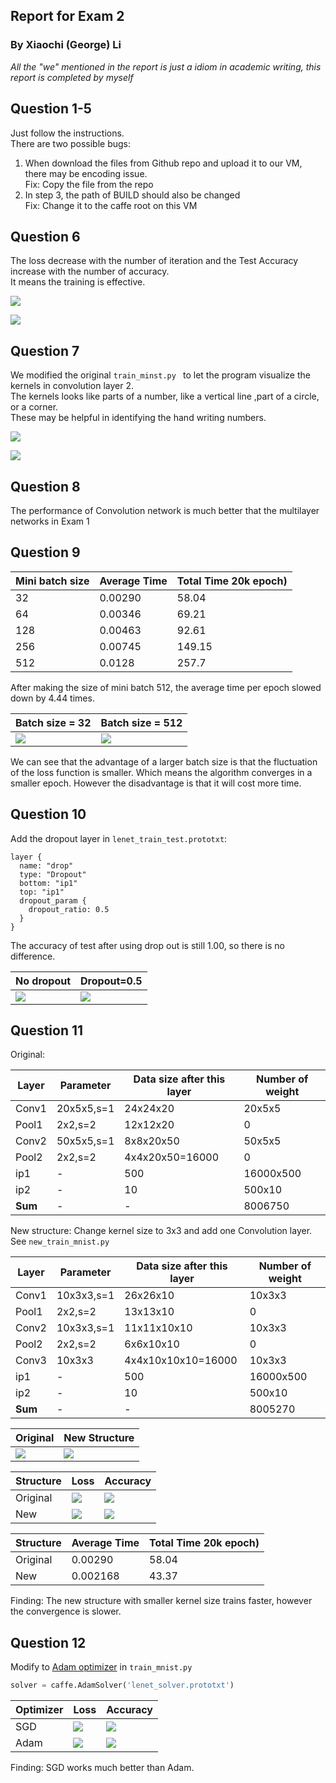 ## Report for Exam 2
### By Xiaochi (George) Li

*All the "we" mentioned in the report is just a idiom in academic writing, this report is completed by myself*

## Question 1-5
Just follow the instructions.  
There are two possible bugs:

1. When download the files from Github repo and upload it to our VM, there may be encoding issue.  
Fix: Copy the file from the repo 
2. In step 3, the path of BUILD should also be changed   
Fix: Change it to the caffe root on this VM

## Question 6
The loss decrease with the number of iteration and the Test Accuracy increase with the number of accuracy.   
It means the training is effective.

![](./loss.png)

![](./accuracy.png)

## Question 7
We modified the original ```train_minst.py ``` to let the program visualize the kernels in convolution layer 2.   
The kernels looks like parts of a number, like a vertical line ,part of a circle, or a corner.  
These may be helpful in identifying the hand writing numbers.  

![](./kernel_conv1.png)

![](./kernel_conv2.png)

## Question 8
The performance of Convolution network is much better that the multilayer networks in Exam 1

## Question 9

|Mini batch size|Average Time|Total Time 20k epoch)|
|----|----|----|
|32|0.00290|58.04|
|64|0.00346|69.21|
|128|0.00463|92.61|
|256|0.00745|149.15|
|512|0.0128|257.7|

After making the size of mini batch 512, the average time per epoch slowed down by 4.44 times.

|Batch size = 32|Batch size = 512|
|----|----|
|![](./batch32.png)|![](./batch512.png)|

We can see that the advantage of a larger batch size is that the fluctuation of the loss function is smaller.
Which means the algorithm converges in a smaller epoch. However the disadvantage is that it will cost more time.

## Question 10
Add the dropout layer in ```lenet_train_test.prototxt```:
```text
layer {
  name: "drop"
  type: "Dropout"
  bottom: "ip1"
  top: "ip1"
  dropout_param {
    dropout_ratio: 0.5
  }
}
```
The accuracy of test after using drop out is still 1.00, so there is no difference.

|No dropout|Dropout=0.5|
|----|----|
|![](./batch32.png)|![](./drop50.png)|

## Question 11

Original:  

|Layer|Parameter|Data size after this layer|Number of weight|
|----|----|----|----|
|Conv1|20x5x5,s=1|24x24x20|20x5x5|
|Pool1|2x2,s=2|12x12x20|0|
|Conv2|50x5x5,s=1|8x8x20x50|50x5x5|
|Pool2|2x2,s=2|4x4x20x50=16000|0|
|ip1|-|500|16000x500|
|ip2|-|10|500x10|
|**Sum**|-|-|8006750|

New structure: Change kernel size to 3x3 and add one Convolution layer.  
See `new_train_mnist.py`

|Layer|Parameter|Data size after this layer|Number of weight|
|----|----|----|----|
|Conv1|10x3x3,s=1|26x26x10|10x3x3|
|Pool1|2x2,s=2|13x13x10|0|
|Conv2|10x3x3,s=1|11x11x10x10|10x3x3|
|Pool2|2x2,s=2|6x6x10x10|0|
|Conv3|10x3x3|4x4x10x10x10=16000|10x3x3|
|ip1|-|500|16000x500|
|ip2|-|10|500x10|
|**Sum**|-|-|8005270|

|Original|New Structure|
|----|----|
|![](./q11-a.JPG)|![](./q11-b.JPG)|

|Structure|Loss|Accuracy|
|----|----|----|
|Original|![](./SGD-loss.png)|![](SGD-accuracy.png)|
|New|![](new-loss.png)|![](new-accuracy.png)|

|Structure|Average Time|Total Time 20k epoch)|
|----|----|----|
|Original|0.00290|58.04|
|New|0.002168|43.37|

Finding: The new structure with smaller kernel size trains faster, however the convergence is slower.

 
## Question 12
Modify to [Adam optimizer](http://caffe.berkeleyvision.org/tutorial/solver.html) in ```train_mnist.py```

```python
solver = caffe.AdamSolver('lenet_solver.prototxt')
```


|Optimizer|Loss|Accuracy|
|----|----|----|
|SGD|![](./SGD-loss.png)|![](./SGD-accuracy.png)|
|Adam|![](./adam-loss.png)|![](./adam-accuracy.png)|

Finding: SGD works much better than Adam.
